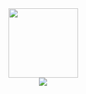 <!--这个是仓库基本情况卡片-->
<div align="center"> 
  <img height="137px" src="https://github-readme-stats.vercel.app/api?username=CodeDuang&hide_title=true&hide_border=true&theme=ambient_gradient&show_icons=true" /> 
</div>

<!--这个是仓库编程语言情况-->
<div align="center"> 
  <img src="https://github-readme-stats.vercel.app/api/top-langs/?username=CodeDuang&hide_title=true&hide_border=true&layout=compact&langs_count=6&text_color=000&icon_color=fff&bg_color=0,52fa5a,4dfcff,c64dff&theme=graywhite" /> 
</div>

<!--
**CodeDuang/CodeDuang** is a ✨ _special_ ✨ repository because its `README.md` (this file) appears on your GitHub profile.

Here are some ideas to get you started:

- 🔭 I’m currently working on ...
- 🌱 I’m currently learning ...
- 👯 I’m looking to collaborate on ...
- 🤔 I’m looking for help with ...
- 💬 Ask me about ...
- 📫 How to reach me: ...
- 😄 Pronouns: ...
- ⚡ Fun fact: ...
-->
